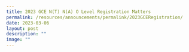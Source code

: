 ```yaml
---
title: 2023 GCE N(T) N(A) O Level Registration Matters
permalink: /resources/announcements/permalink/2023GCERegistration/
date: 2023-03-06
layout: post
description: ""
image: ""
---
```

